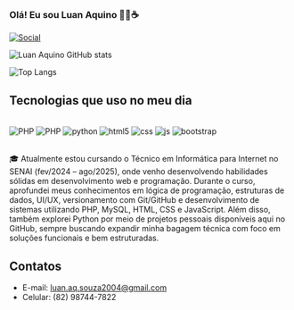 ### Olá! Eu sou Luan Aquino 👨‍💻☕

[![Social](https://img.shields.io/badge/LinkedIn-0077B5?style=for-the-badge&logo=linkedin&logoColor=white
)](https://www.linkedin.com/in/luan-aquino)

![Luan Aquino GitHub stats](https://github-readme-stats.vercel.app/api?username=aquino-maker&show_icons=true&theme=dark)

![Top Langs](https://github-readme-stats.vercel.app/api/top-langs/?username=aquino-maker&theme=dark&layout=compact)

## Tecnologias que uso no meu dia

<div style="display: inline_block"><br/>
    <img aling="center" alt="PHP" src="https://img.shields.io/badge/PHP-777BB4?style=for-the-badge&logo=php&logoColor=white"></>
    <img aling="center" alt="PHP" src="https://img.shields.io/badge/Laravel-FF2D20?style=for-the-badge&logo=laravel&logoColor=white"></>
    <img aling="center" alt="python" src="https://img.shields.io/badge/Python-3776AB?style=for-the-badge&logo=python&logoColor=white"/>
    <img aling="center" alt="html5" src="https://img.shields.io/badge/HTML5-E34F26?style=for-the-badge&logo=html5&logoColor=white"/>
    <img aling="center" alt="css" src="https://img.shields.io/badge/CSS3-1572B6?style=for-the-badge&logo=css3&logoColor=white"/>
    <img aling="center" alt="js" src="https://img.shields.io/badge/JavaScript-F7DF1E?style=for-the-badge&logo=javascript&logoColor=black"/>
    <img aling="center" alt="bootstrap" src="https://img.shields.io/badge/Bootstrap-563D7C?style=for-the-badge&logo=bootstrap&logoColor=white"/>
</div><br/>

🎓 Atualmente estou cursando o Técnico em Informática para Internet no SENAI (fev/2024 – ago/2025), onde venho desenvolvendo habilidades sólidas em desenvolvimento web e programação. Durante o curso, aprofundei meus conhecimentos em lógica de programação, estruturas de dados, UI/UX, versionamento com Git/GitHub e desenvolvimento de sistemas utilizando PHP, MySQL, HTML, CSS e JavaScript.
Além disso, também explorei Python por meio de projetos pessoais disponíveis aqui no GitHub, sempre buscando expandir minha bagagem técnica com foco em soluções funcionais e bem estruturadas.

## Contatos
- E-mail: luan.aq.souza2004@gmail.com<br/>
- Celular: (82) 98744-7822<br/>
